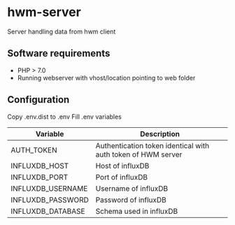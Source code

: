 # hwm-server
Server handling data from hwm client

## Software requirements
* PHP > 7.0
* Running webserver with vhost/location pointing to web folder

## Configuration
Copy .env.dist to .env
Fill .env variables

| Variable          | Description                                                  |
| ----------------- | ------------------------------------------------------------ |
| AUTH_TOKEN        | Authentication token identical with auth token of HWM server |
| INFLUXDB_HOST     | Host of influxDB                                             |
| INFLUXDB_PORT     | Port of influxDB                                             |
| INFLUXDB_USERNAME | Username of influxDB                                         |
| INFLUXDB_PASSWORD | Password of influxDB                                         |
| INFLUXDB_DATABASE | Schema used in influxDB                                      |